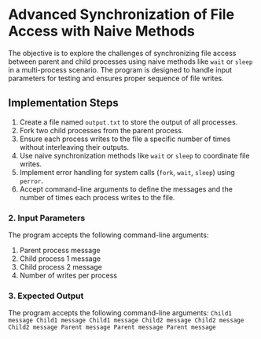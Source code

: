 # Advanced Synchronization of File Access with Naive Methods

The objective is to explore the challenges of synchronizing file access between parent and child processes using naive methods like `wait` or `sleep` in a multi-process scenario. The program is designed to handle input parameters for testing and ensures proper sequence of file writes.

## Implementation Steps

1. Create a file named `output.txt` to store the output of all processes.
2. Fork two child processes from the parent process.
3. Ensure each process writes to the file a specific number of times without interleaving their outputs.
4. Use naive synchronization methods like `wait` or `sleep` to coordinate file writes.
5. Implement error handling for system calls (`fork`, `wait`, `sleep`) using `perror`.
6. Accept command-line arguments to define the messages and the number of times each process writes to the file.

### 2. Input Parameters

The program accepts the following command-line arguments:

1. Parent process message
2. Child process 1 message
3. Child process 2 message
4. Number of writes per process

### 3. Expected Output 

The program accepts the following command-line arguments:
`Child1 message
Child1 message
Child1 message
Child2 message
Child2 message
Child2 message
Parent message
Parent message
Parent message`
